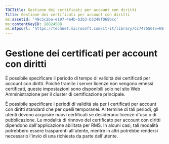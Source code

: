 ```yaml
---
TOCTitle: Gestione dei certificati per account con diritti
Title: Gestione dei certificati per account con diritti
ms:assetid: '49c5c2ba-e197-4e4b-b3b3-b3248f068bcc'
ms:contentKeyID: 18824588
ms:mtpsurl: 'https://technet.microsoft.com/it-it/library/Cc747556(v=WS.10)'
---
```


Gestione dei certificati per account con diritti
================================================

È possibile specificare il periodo di tempo di validità dei certificati per account con diritti. Poiché tramite i server licenze non vengono emessi certificati, queste impostazioni sono disponibili solo nel sito Web Amministrazione per il cluster di certificazione principale.

È possibile specificare i periodi di validità sia per i certificati per account con diritti standard che per quelli temporanei. Al termine di tali periodi, gli utenti devono acquisire nuovi certificati se desiderano licenze d'uso o di pubblicazione. Le modalità di rinnovo del certificato per account con diritti dipendono dall'applicazione abilitata per RMS. In alcuni casi, tali modalità potrebbero essere trasparenti all'utente, mentre in altri potrebbe rendersi necessario l'invio di una richiesta da parte dell'utente.
